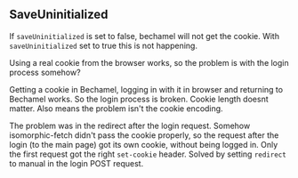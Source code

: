 ## SaveUninitialized

If `saveUninitialized` is set to false, bechamel will not get the cookie. With `saveUninitialized` set to true this is not happening.

Using a real cookie from the browser works, so the problem is with the login process somehow?

Getting a cookie in Bechamel, logging in with it in browser and returning to Bechamel works. So the login process is broken. Cookie length doesnt matter. Also means the problem isn't the cookie encoding.

The problem was in the redirect after the login request. Somehow isomorphic-fetch didn't pass the cookie properly, so the request after the login (to the main page) got its own cookie, without being logged in. Only the first request got the right `set-cookie` header. Solved by setting `redirect` to manual in the login POST request.